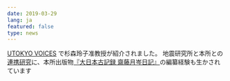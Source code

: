 ```yaml
---
date: 2019-03-29
lang: ja
featured: false
type: news
---
```

<a href="https://www.u-tokyo.ac.jp/focus/ja/features/voices049.html" target="_blank">UTOKYO VOICES</a> で杉森玲子准教授が紹介されました。
地震研究所と本所との<a href="http://www.eri.u-tokyo.ac.jp/project/eri-hi-cro/" target="_blank">連携研究</a>に、本所出版物<a href="https://clioimg.hi.u-tokyo.ac.jp/viewer/view/idata/850/8500/06/2401/0105?m=all&amp;s=0002&amp;n=20" target="_blank">『大日本古記録 齋藤月岑日記』</a>の編纂経験も生かされています
